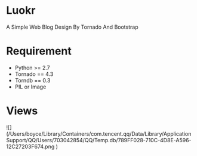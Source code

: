# Luokr
A Simple Web Blog Design By Tornado And Bootstrap

# Requirement
* Python >= 2.7
* Tornado == 4.3
* Torndb == 0.3
* PIL or Image

# Views
![](/Users/boyce/Library/Containers/com.tencent.qq/Data/Library/Application Support/QQ/Users/703042854/QQ/Temp.db/789FF028-710C-4D8E-A596-12C27203F674.png
)


